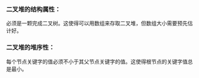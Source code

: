 ### 二叉堆的结构属性：
必须是一颗完成二叉树。这使得可以用数组来存取二叉堆，但数组大小需要预先估计好。
### 二叉堆的堆序性：
每个节点关键字的值必须不小于其父节点关键字的值。这使得根节点的关键字值总是最小。
